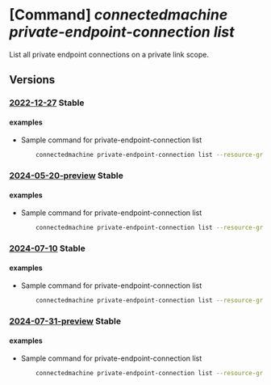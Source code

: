 # [Command] _connectedmachine private-endpoint-connection list_

List all private endpoint connections on a private link scope.

## Versions

### [2022-12-27](/Resources/mgmt-plane/L3N1YnNjcmlwdGlvbnMve30vcmVzb3VyY2Vncm91cHMve30vcHJvdmlkZXJzL21pY3Jvc29mdC5oeWJyaWRjb21wdXRlL3ByaXZhdGVsaW5rc2NvcGVzL3t9L3ByaXZhdGVlbmRwb2ludGNvbm5lY3Rpb25z/2022-12-27.xml) **Stable**

<!-- mgmt-plane /subscriptions/{}/resourcegroups/{}/providers/microsoft.hybridcompute/privatelinkscopes/{}/privateendpointconnections 2022-12-27 -->

#### examples

- Sample command for private-endpoint-connection list
    ```bash
        connectedmachine private-endpoint-connection list --resource-group myResourceGroup --scope-name myPrivateLinkScope
    ```

### [2024-05-20-preview](/Resources/mgmt-plane/L3N1YnNjcmlwdGlvbnMve30vcmVzb3VyY2Vncm91cHMve30vcHJvdmlkZXJzL21pY3Jvc29mdC5oeWJyaWRjb21wdXRlL3ByaXZhdGVsaW5rc2NvcGVzL3t9L3ByaXZhdGVlbmRwb2ludGNvbm5lY3Rpb25z/2024-05-20-preview.xml) **Stable**

<!-- mgmt-plane /subscriptions/{}/resourcegroups/{}/providers/microsoft.hybridcompute/privatelinkscopes/{}/privateendpointconnections 2024-05-20-preview -->

#### examples

- Sample command for private-endpoint-connection list
    ```bash
        connectedmachine private-endpoint-connection list --resource-group myResourceGroup --scope-name myPrivateLinkScope
    ```

### [2024-07-10](/Resources/mgmt-plane/L3N1YnNjcmlwdGlvbnMve30vcmVzb3VyY2Vncm91cHMve30vcHJvdmlkZXJzL21pY3Jvc29mdC5oeWJyaWRjb21wdXRlL3ByaXZhdGVsaW5rc2NvcGVzL3t9L3ByaXZhdGVlbmRwb2ludGNvbm5lY3Rpb25z/2024-07-10.xml) **Stable**

<!-- mgmt-plane /subscriptions/{}/resourcegroups/{}/providers/microsoft.hybridcompute/privatelinkscopes/{}/privateendpointconnections 2024-07-10 -->

#### examples

- Sample command for private-endpoint-connection list
    ```bash
        connectedmachine private-endpoint-connection list --resource-group myResourceGroup --scope-name myPrivateLinkScope
    ```

### [2024-07-31-preview](/Resources/mgmt-plane/L3N1YnNjcmlwdGlvbnMve30vcmVzb3VyY2Vncm91cHMve30vcHJvdmlkZXJzL21pY3Jvc29mdC5oeWJyaWRjb21wdXRlL3ByaXZhdGVsaW5rc2NvcGVzL3t9L3ByaXZhdGVlbmRwb2ludGNvbm5lY3Rpb25z/2024-07-31-preview.xml) **Stable**

<!-- mgmt-plane /subscriptions/{}/resourcegroups/{}/providers/microsoft.hybridcompute/privatelinkscopes/{}/privateendpointconnections 2024-07-31-preview -->

#### examples

- Sample command for private-endpoint-connection list
    ```bash
        connectedmachine private-endpoint-connection list --resource-group myResourceGroup --scope-name myPrivateLinkScope
    ```
